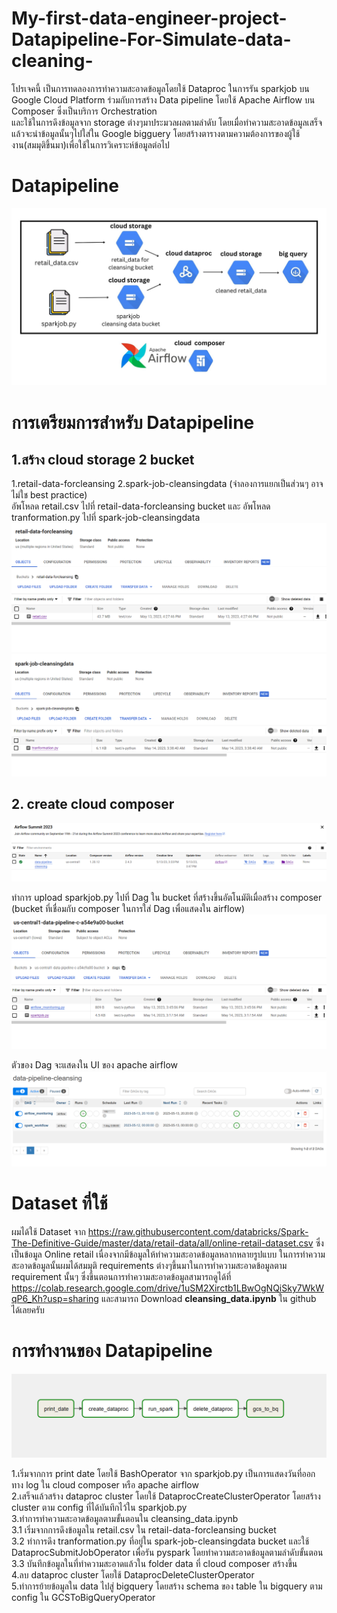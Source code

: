 # My-first-data-engineer-project-Datapipeline-For-Simulate-data-cleaning-
โปรเจคนี้ เป็นการทดลองการทำความสะอาดข้อมูลโดยใช้ Dataproc ในการรัน sparkjob บน Google Cloud Platform ร่วมกับการสร้าง Data pipeline โดยใช้ Apache Airflow บน Composer ซึ่งเป็นบริการ Orchestration  
และใช้ในการดึงข้อมูลจาก storage ต่างๆมาประมวลผลตามลำดับ โดยเมื่อทำความสะอาดข้อมูลเสร็จแล้วจะนำข้อมูลนั้นๆไปใส่ใน Google bigguery โดยสร้างตารางตามความต้องการของผู้ใช้งาน(สมมุติขึ้นมา)เพื่อใช้ในการวิเคราะห์ข้อมูลต่อไป

# Datapipeline
<img src = 'images/retail data (1).jpg'>

# การเตรียมการสำหรับ Datapipeline 
## 1.สร้าง cloud storage 2 bucket 
1.retail-data-forcleansing 2.spark-job-cleansingdata (จำลองการแยกเป็นส่วนๆ อาจไม่ใช best practice) \
อัพโหลด retail.csv ไปที่ retail-data-forcleansing bucket และ อัพโหลด tranformation.py ไปที่ spark-job-cleansingdata \
<img src = 'images/Capture9.PNG'>
<img src = 'images/Capture10.PNG'>
## 2. create cloud composer
<img src = 'images/Capture2.PNG'>

ทำการ upload sparkjob.py ไปที่ Dag ใน bucket ที่สร้างขึ้นอัตโนมัติเมื่อสร้าง composer (bucket ที่เชื่อมกับ composer ในการใส่ Dag เพื่อแสดงใน airflow) \
<img src = 'images/Capture11.PNG'>

ตัวของ Dag จะแสดงใน UI ของ apache airflow
<img src = 'images/Capture6.PNG'>



# Dataset ที่ใช้
ผมได้ใช้ Dataset จาก 
https://raw.githubusercontent.com/databricks/Spark-The-Definitive-Guide/master/data/retail-data/all/online-retail-dataset.csv 
ซึ่งเป็นข้อมูล Online retail เนื่องจากมีข้อมูลให้ทำความสะอาดข้อมูลหลากหลายรูปแบบ ในการทำความสะอาดข้อมูลนั้นผมได้สมมุติ requirements ต่างๆขึ้นมาในการทำความสะอาดข้อมูลตาม requirement นั้นๆ
ซึ่งขึ้นตอนการทำความสะอาดข้อมูลสามารถดูได้ที่ https://colab.research.google.com/drive/1uSM2Xirctb1LBwOgNQiSky7WkWqP6_Kh?usp=sharing และสามารถ Download **cleansing_data.ipynb** ใน github ได้เลยครับ 

# การทำงานของ Datapipeline
<img src = 'images/Capture5.PNG'>

1.เริ่มจากการ print date โดยใช้ BashOperator จาก sparkjob.py เป็นการแสดงวันที่ออกทาง log ใน cloud composer หรือ apache airflow \
2.เสร็จแล้วสร้าง dataproc cluster โดยใช้ DataprocCreateClusterOperator โดยสร้าง cluster ตาม config ที่ได้บันทึกไว้ใน sparkjob.py \
3.ทำการทำความสะอาดข้อมูลตามขั้นตอนใน cleansing_data.ipynb \
3.1 เริ่มจากการดึงข้อมูลใน retail.csv ใน retail-data-forcleansing bucket \
3.2 ทำการดึง tranformation.py ที่อยู่ใน spark-job-cleansingdata bucket และใช้ DataprocSubmitJobOperator เพื่อรัน pyspark โดยทำความสะอาดข้อมูลตามลำดับขั้นตอน \
3.3 บันทึกข้อมูลในที่ทำความสะอาดแล้วใน folder data ที่ cloud composer สร้างขึ้น \
4.ลบ dataproc cluster โดยใช้ DataprocDeleteClusterOperator \
5.ทำการย้ายข้อมูลใน data ไปสู่ bigquery โดยสร้าง schema ของ table ใน bigquery ตาม config ใน GCSToBigQueryOperator 



